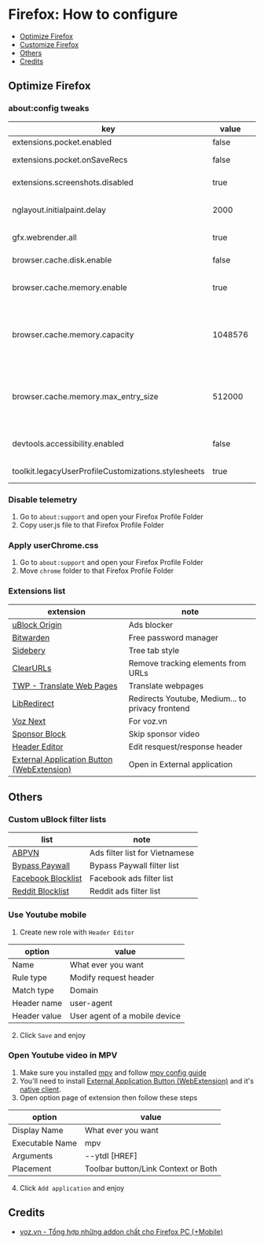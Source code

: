 # Firefox: How to configure

- [Optimize Firefox](#optimize-firefox)
- [Customize Firefox](#customize-firefox)
- [Others](#others)
- [Credits](#credits)

## Optimize Firefox

### about:config tweaks

| key                                                 | value   | note                                                                                       |
|-----------------------------------------------------|---------|--------------------------------------------------------------------------------------------|
| extensions.pocket.enabled                           | false   | Disable Pocket                                                                             |
| extensions.pocket.onSaveRecs                        | false   | Remove Save to Pocket                                                                      |
| extensions.screenshots.disabled                     | true    | Disable Firefox Screenshot                                                                 |
| nglayout.initialpaint.delay                         | 2000    | Delay render refresh to 2 seconds                                                          |
| gfx.webrender.all                                   | true    | Force enable WebRender                                                                     |
| browser.cache.disk.enable                           | false   | Disable disk cache                                                                         |
| browser.cache.memory.enable                         | true    | Enable RAM cache (enabled by default)                                                      |
| browser.cache.memory.capacity                       | 1048576 | Capacity for RAM cache 1048576 = 1GB (you can decrease/increase value to fit with your PC) |
| browser.cache.memory.max_entry_size                 | 512000  | Cache entry size Default: 5120 (you can decrease/increase value to fit with your PC)       |
| devtools.accessibility.enabled                      | false   | Disable Inspect Accessibility Properties                                                   |
| toolkit.legacyUserProfileCustomizations.stylesheets | true    | Enable userChrome                                                                          |

### Disable telemetry

1. Go to `about:support` and open your Firefox Profile Folder
2. Copy user.js file to that Firefox Profile Folder

### Apply userChrome.css

1. Go to `about:support` and open your Firefox Profile Folder
2. Move `chrome` folder to that Firefox Profile Folder


### Extensions list

| extension                                                                                                         | note                                              |
|-------------------------------------------------------------------------------------------------------------------|---------------------------------------------------|
| [uBlock Origin](https://addons.mozilla.org/en-US/firefox/addon/ublock-origin)                                     | Ads blocker                                       |
| [Bitwarden](https://addons.mozilla.org/en-US/firefox/addon/bitwarden-password-manager)                            | Free password manager                             |
| [Sidebery](https://addons.mozilla.org/en-US/firefox/addon/sidebery)                                               | Tree tab style                                    |
| [ClearURLs](https://addons.mozilla.org/en-US/firefox/addon/clearurls)                                             | Remove tracking elements from URLs                |
| [TWP - Translate Web Pages](https://addons.mozilla.org/en-US/firefox/addon/traduzir-paginas-web)                  | Translate webpages                                |
| [LibRedirect](https://addons.mozilla.org/en-US/firefox/addon/libredirect)                                         | Redirects Youtube, Medium... to privacy frontend  |
| [Voz Next](https://addons.mozilla.org/en-US/firefox/addon/voz-next)                                               | For voz.vn                                        |
| [Sponsor Block](https://addons.mozilla.org/en-US/firefox/addon/sponsorblock)                                      | Skip sponsor video                                |
| [Header Editor](https://addons.mozilla.org/en-US/firefox/addon/header-editor)                                     | Edit resquest/response header                     |
| [External Application Button (WebExtension)](https://addons.mozilla.org/en-US/firefox/addon/external-application) | Open in External application                      |

## Others

### Custom uBlock filter lists

| list                                                                            | note                           |
|---------------------------------------------------------------------------------|--------------------------------|
| [ABPVN](https://abpvn.com/)                                                     | Ads filter list for Vietnamese |
| [Bypass Paywall](https://gitlab.com/magnolia1234/bypass-paywalls-clean-filters) | Bypass Paywall filter list     |
| [Facebook Blocklist](https://ethan-xd.github.io/)                               | Facebook ads filter list       |
| [Reddit Blocklist](https://ethan-xd.github.io/)                                 | Reddit ads filter list         |

### Use Youtube mobile

1. Create new role with `Header Editor`

| option       | value                         |
|--------------|-------------------------------|
| Name         | What ever you want            |
| Rule type    | Modify request header         |
| Match type   | Domain                        |
| Header name  | user-agent                    |
| Header value | User agent of a mobile device |

2. Click `Save` and enjoy

### Open Youtube video in MPV

1. Make sure you installed [mpv](https://mpv.io) and follow [mpv config guide](https://github.com/ngowuys/apps/blob/main/mpv.md)
2. You'll need to install [External Application Button (WebExtension)](https://addons.mozilla.org/en-US/firefox/addon/external-application/) and it's [native client](https://github.com/andy-portmen/native-client/releases).
3. Open option page of extension then follow these steps

| option          | value                               |
|-----------------|-------------------------------------|
| Display Name    | What ever you want                  |
| Executable Name | mpv                                 |
| Arguments       | --ytdl [HREF]                       |
| Placement       | Toolbar button/Link Context or Both |

4. Click `Add application` and enjoy

## Credits
- [voz.vn - Tổng hợp những addon chất cho Firefox PC (+Mobile)](https://voz.vn/t/tong-hop-nhung-addon-chat-cho-firefox-pc-mobile.682181/)